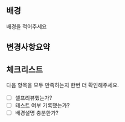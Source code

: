 ## 배경
배경을 적어주세요

## 변경사항요약

## 체크리스트
다음 항목을 모두 만족하는지 한번 더 확인해주세요.
- [ ] 셀프리뷰했는가?
- [ ] 테스트 여부 기록했는가?
- [ ] 배경설명 충분한가?
